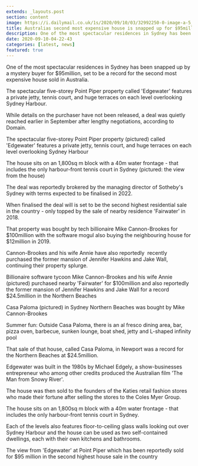 ```yaml
---
extends: _layouts.post
section: content
image: https://i.dailymail.co.uk/1s/2020/09/10/03/32992250-0-image-a-5_1599706273046.jpg 
title: Australias second most expensive house is snapped up for $95million 
description: One of the most spectacular residences in Sydney has been snapped up by a mystery buyer for $95million, set to be a record for the second most expensive house sold in Australia.  
date: 2020-09-10-04-22-43 
categories: [latest, news] 
featured: true 
--- 
```

One of the most spectacular residences in Sydney has been snapped up by a mystery buyer for $95million, set to be a record for the second most expensive house sold in Australia. 

The spectacular five-storey Point Piper property called 'Edgewater' features a private jetty, tennis court, and huge terraces on each level overlooking Sydney Harbour.  

While details on the purchaser have not been released, a deal was quietly reached earlier in September after lengthy negotiations, according to Domain. 

The spectacular five-storey Point Piper property (pictured) called 'Edgewater' features a private jetty, tennis court, and huge terraces on each level overlooking Sydney Harbour 

The house sits on an 1,800sq m block with a 40m water frontage - that includes the only harbour-front tennis court in Sydney (pictured: the view from the house) 

The deal was reportedly brokered by the managing director of Sotheby's Sydney with terms expected to be finalised in 2022. 

When finalised the deal will is set to be the second highest residential sale in the country - only topped by the sale of nearby residence 'Fairwater' in 2018. 

That property was bought by tech billionaire Mike Cannon-Brookes for $100million with the software mogul also buying the neighbouring house for $12million in 2019. 

Cannon-Brookes and his wife Annie have also reportedly  recently purchased the former mansion of Jennifer Hawkins and Jake Wall, continuing their property splurge.

Billionaire software tycoon Mike Cannon-Brookes and his wife Annie (pictured) purchased nearby 'Fairwater' for $100million and also reportedly the former mansion of Jennifer Hawkins and Jake Wall for a record $24.5million in the Northern Beaches 

Casa Paloma (pictured) in Sydney Northern Beaches was bought by Mike Cannon-Brookes  

Summer fun: Outside Casa Paloma, there is an al fresco dining area, bar, pizza oven, barbecue, sunken lounge, boat shed, jetty and L-shaped infinity pool 

That sale of that house, called Casa Paloma, in Newport was a record for the Northern Beaches at $24.5million. 

Edgewater was built in the 1980s by Michael Edgely, a show-businesses entrepreneur who among other credits produced the Australian film 'The Man from Snowy River'. 

The house was then sold to the founders of the Katies retail fashion stores who made their fortune after selling the stores to the Coles Myer Group. 

The house sits on an 1,800sq m block with a 40m water frontage - that includes the only harbour-front tennis court in Sydney. 

Each of the levels also features floor-to-ceiling glass walls looking out over Sydney Harbour and the house can be used as two self-contained dwellings, each with their own kitchens and bathrooms. 

The view from 'Edgewater' at Point Piper which has been reportedly sold for $95 million in the second highest house sale in the country 

